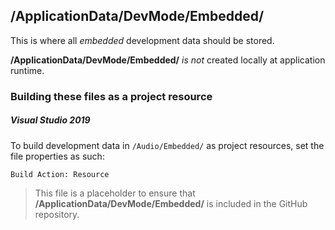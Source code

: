 ﻿## /ApplicationData/DevMode/Embedded/

This is where all *embedded* development data should be stored.

**/ApplicationData/DevMode/Embedded/** *is not* created locally at application runtime.

### Building these files as a project resource
##### Visual Studio 2019
To build development data in `/Audio/Embedded/` as project resources, set the file properties as such:
```
Build Action: Resource
```

> This file is a placeholder to ensure that **/ApplicationData/DevMode/Embedded/** is included in the GitHub repository.